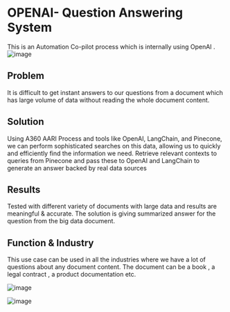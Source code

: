 # OPENAI- Question Answering System 
This is an Automation Co-pilot process which is internally using OpenAI .
![image](https://github.com/sikha-p/AI-ML-DL/assets/84059776/4bb1eafa-6e66-451c-ac4b-3b4d9d1915bd)


## Problem
It is difficult to get instant answers to our questions from a document which has large volume of data without reading the whole document content. 


## Solution

Using A360 AARI Process and tools like OpenAI, LangChain, and Pinecone, we can perform sophisticated searches on this data, allowing us to quickly and efficiently find the information we need. Retrieve relevant contexts to queries from Pinecone and pass these to OpenAI and LangChain to generate an answer backed by real data sources


## Results

Tested with different variety of documents with large data and results are meaningful & accurate. The solution is giving summarized answer for the question from the big data document.


## Function & Industry

This use case can be used in all the industries where we have a lot of questions about any document content.  The document can be a book , a legal contract , a product documentation etc.

![image](https://github.com/sikha-p/AI-ML-DL/assets/84059776/5d858509-a154-4eb7-a7b4-08036a4ca92e)


![image](https://github.com/sikha-p/AI-ML-DL/assets/84059776/fe464c54-6566-4433-9eb6-5b2245328f5a)
